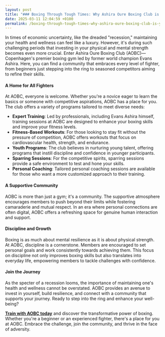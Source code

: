 ```yaml
---
layout: post
title: "### Boxing Through Tough Times: Why Ashira Oure Boxing Club is Your Recession-Proof Path to Wellness"
date: 2025-03-11 12:04:59 +0100
permalink: /boxing-through-tough-times-why-ashira-oure-boxing-club-is-your-recession-proof-path-to-wellness/
---
```



In times of economic uncertainty, like the dreaded "recession," maintaining your health and wellness can feel like a luxury. However, it's during such challenging periods that investing in your physical and mental strength becomes even more crucial. Enter Ashira Oure Boxing Club (AOBC)—Copenhagen's premier boxing gym led by former world champion Evans Ashira. Here, you can find a community that embraces every level of fighter, from beginners just stepping into the ring to seasoned competitors aiming to refine their skills.

#### A Home for All Fighters

At AOBC, everyone is welcome. Whether you're a novice eager to learn the basics or someone with competitive aspirations, AOBC has a place for you. The club offers a variety of programs tailored to meet diverse needs:

- **Expert Training**: Led by professionals, including Evans Ashira himself, training sessions at AOBC are designed to enhance your boxing skills and improve your fitness levels.
- **Fitness-Based Workouts**: For those looking to stay fit without the pressure of competition, AOBC offers workouts that focus on cardiovascular health, strength, and endurance.
- **Youth Programs**: The club believes in nurturing young talent, offering programs that instill discipline and confidence in younger participants.
- **Sparring Sessions**: For the competitive spirits, sparring sessions provide a safe environment to test and hone your skills.
- **Personal Coaching**: Tailored personal coaching sessions are available for those who want a more customized approach to their training.

#### A Supportive Community

AOBC is more than just a gym; it's a community. The supportive atmosphere encourages members to push beyond their limits while fostering camaraderie and mutual respect. In an era where personal connections are often digital, AOBC offers a refreshing space for genuine human interaction and support.

#### Discipline and Growth

Boxing is as much about mental resilience as it is about physical strength. At AOBC, discipline is a cornerstone. Members are encouraged to set personal goals and work consistently towards achieving them. This focus on discipline not only improves boxing skills but also translates into everyday life, empowering members to tackle challenges with confidence.

#### Join the Journey

As the specter of a recession looms, the importance of maintaining one's health and wellness cannot be overstated. AOBC provides an avenue to invest in yourself, build resilience, and connect with a community that supports your journey. Ready to step into the ring and enhance your well-being?

**[Train with AOBC today](https://www.ashiraoure.com/)** and discover the transformative power of boxing. Whether you're a beginner or an experienced fighter, there's a place for you at AOBC. Embrace the challenge, join the community, and thrive in the face of adversity.